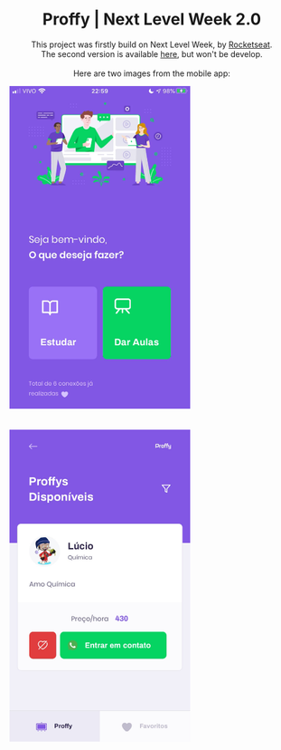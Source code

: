 <h1 align="center"> Proffy | Next Level Week 2.0 </h1>

<p align="center">
    This project was firstly build on Next Level Week, by <a href="https://github.com/rocketseat">Rocketseat</a>. </br>
    The second version</a> is available <a href="https://www.notion.so/Vers-o-2-0-Proffy-eefca1b981694cd0a895613bc6235970">here</a>, but won't be develop. </br> </br>
    Here are two images from the mobile app:
<p>

<img src="./Images/IMG_2110.PNG" width="320" heihgt="480">

</br>
</br>
</br>

<img src="./Images/IMG_2111.jpg" width="320" heihgt="480">